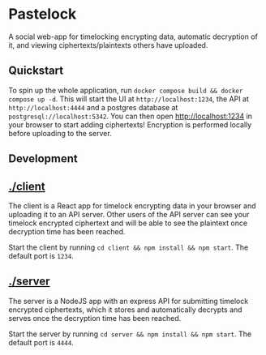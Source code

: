 # Pastelock

A social web-app for timelocking encrypting data, automatic decryption of it, and viewing ciphertexts/plaintexts others have uploaded.

## Quickstart
To spin up the whole application, run `docker compose build && docker compose up -d`.
This will start the UI at `http://localhost:1234`, the API at `http://localhost:4444` and a postgres database at `postgresql://localhost:5342`.
You can then open [http://localhost:1234](http://localhost:1234) in your browser to start adding ciphertexts!
Encryption is performed locally before uploading to the server.


## Development

## [./client](./client)

The client is a React app for timelock encrypting data in your browser and uploading it to an API server.
Other users of the API server can see your timelock encrypted ciphertext and will be able to see the plaintext once
decryption time has been reached.

Start the client by running `cd client && npm install && npm start`. The default port is `1234`.

## [./server](./server)

The server is a NodeJS app with an express API for submitting timelock encrypted ciphertexts, which it stores and
automatically decrypts and serves once the decryption time has been reached.

Start the server by running `cd server && npm install && npm start`. The default port is `4444`.

